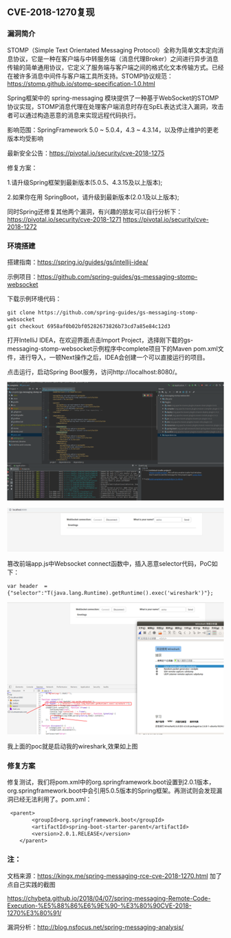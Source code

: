 CVE-2018-1270复现
--

### 漏洞简介

STOMP（Simple Text Orientated Messaging Protocol）全称为简单文本定向消息协议，它是一种在客户端与中转服务端（消息代理Broker）之间进行异步消息传输的简单通用协议，它定义了服务端与客户端之间的格式化文本传输方式。已经在被许多消息中间件与客户端工具所支持。STOMP协议规范：https://stomp.github.io/stomp-specification-1.0.html

Spring框架中的 spring-messaging 模块提供了一种基于WebSocket的STOMP协议实现，STOMP消息代理在处理客户端消息时存在SpEL表达式注入漏洞，攻击者可以通过构造恶意的消息来实现远程代码执行。

影响范围：SpringFramework 5.0 ~ 5.0.4，4.3 ~ 4.3.14，以及停止维护的更老版本均受影响

最新安全公告：https://pivotal.io/security/cve-2018-1275

修复方案：

1.请升级Spring框架到最新版本(5.0.5、4.3.15及以上版本);

2.如果你在用 SpringBoot，请升级到最新版本(2.0.1及以上版本);

同时Spring还修复其他两个漏洞，有兴趣的朋友可以自行分析下： https://pivotal.io/security/cve-2018-1271 https://pivotal.io/security/cve-2018-1272

### 环境搭建

搭建指南：https://spring.io/guides/gs/intellij-idea/

示例项目：https://github.com/spring-guides/gs-messaging-stomp-websocket

下载示例环境代码：

```
git clone https://github.com/spring-guides/gs-messaging-stomp-websocket
git checkout 6958af0b02bf05282673826b73cd7a85e84c12d3
```

打开IntelliJ IDEA，在欢迎界面点击Import Project，选择刚下载的gs-messaging-stomp-websocket示例程序中complete项目下的Maven pom.xml文件，进行导入，一顿Next操作之后，IDEA会创建一个可以直接运行的项目。

点击运行，启动Spring Boot服务，访问http://localhost:8080/。 

![](assets/idea.png)

![](assets/web.png)


篡改前端app.js中Websocket connect函数中，插入恶意selector代码，PoC如下：

```
var header  = {"selector":"T(java.lang.Runtime).getRuntime().exec('wireshark')"};
```

![](assets/poc.png)

我上面的poc就是启动我的wireshark,效果如上图

### 修复方案

修复测试，我们将pom.xml中的org.springframework.boot设置到2.0.1版本，org.springframework.boot中会引用5.0.5版本的Spring框架。再测试则会发现漏洞已经无法利用了。pom.xml：

```
 <parent>
        <groupId>org.springframework.boot</groupId>
        <artifactId>spring-boot-starter-parent</artifactId>
        <version>2.0.1.RELEASE</version>
    </parent>
```


### 注：
文档来源：https://kingx.me/spring-messaging-rce-cve-2018-1270.html
加了点自己实践的截图

https://chybeta.github.io/2018/04/07/spring-messaging-Remote-Code-Execution-%E5%88%86%E6%9E%90-%E3%80%90CVE-2018-1270%E3%80%91/


漏洞分析：http://blog.nsfocus.net/spring-messaging-analysis/